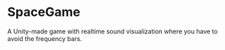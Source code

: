 # SpaceGame

A Unity-made game with realtime sound visualization where you have to avoid the frequency bars. 
